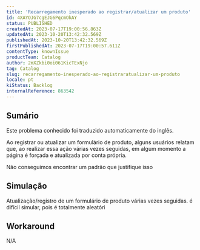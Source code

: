 ```yaml
---
title: 'Recarregamento inesperado ao registrar/atualizar um produto'
id: 4XAYOJG7cgEJG6PqcmOkAY
status: PUBLISHED
createdAt: 2023-07-17T19:00:56.863Z
updatedAt: 2023-10-20T13:42:32.569Z
publishedAt: 2023-10-20T13:42:32.569Z
firstPublishedAt: 2023-07-17T19:00:57.611Z
contentType: knownIssue
productTeam: Catalog
author: 2mXZkbi0oi061KicTExNjo
tag: Catalog
slug: recarregamento-inesperado-ao-registraratualizar-um-produto
locale: pt
kiStatus: Backlog
internalReference: 863542
---
```


## Sumário

<div class="alert alert-info">
  <p>Este problema conhecido foi traduzido automaticamente do inglês.</p>
</div>



Ao registrar ou atualizar um formulário de produto, alguns usuários relatam que, ao realizar essa ação várias vezes seguidas, em algum momento a página é forçada e atualizada por conta própria.

Não conseguimos encontrar um padrão que justifique isso

## Simulação



Atualização/registro de um formulário de produto várias vezes seguidas.
é difícil simular, pois é totalmente aleatóri

## Workaround


N/A





